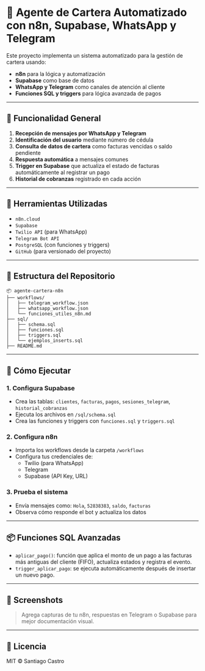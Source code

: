 
# 🤖 Agente de Cartera Automatizado con n8n, Supabase, WhatsApp y Telegram

Este proyecto implementa un sistema automatizado para la gestión de cartera usando:
- **n8n** para la lógica y automatización
- **Supabase** como base de datos
- **WhatsApp y Telegram** como canales de atención al cliente
- **Funciones SQL y triggers** para lógica avanzada de pagos

---

## 🧠 Funcionalidad General

1. **Recepción de mensajes por WhatsApp y Telegram**
2. **Identificación del usuario** mediante número de cédula
3. **Consulta de datos de cartera** como facturas vencidas o saldo pendiente
4. **Respuesta automática** a mensajes comunes
5. **Trigger en Supabase** que actualiza el estado de facturas automáticamente al registrar un pago
6. **Historial de cobranzas** registrado en cada acción

---

## 🧰 Herramientas Utilizadas

- `n8n.cloud`
- `Supabase`
- `Twilio API` (para WhatsApp)
- `Telegram Bot API`
- `PostgreSQL` (con funciones y triggers)
- `GitHub` (para versionado del proyecto)

---

## 📁 Estructura del Repositorio

```
📦 agente-cartera-n8n
├── workflows/
│   ├── telegram_workflow.json
│   ├── whatsapp_workflow.json
│   └── funciones_utiles_n8n.md
├── sql/
│   ├── schema.sql
│   ├── funciones.sql
│   ├── triggers.sql
│   └── ejemplos_inserts.sql
├── README.md
```

---

## 🔄 Cómo Ejecutar

### 1. Configura Supabase
- Crea las tablas: `clientes`, `facturas`, `pagos`, `sesiones_telegram`, `historial_cobranzas`
- Ejecuta los archivos en `/sql/schema.sql`
- Crea las funciones y triggers con `funciones.sql` y `triggers.sql`

### 2. Configura n8n
- Importa los workflows desde la carpeta `/workflows`
- Configura tus credenciales de:
  - Twilio (para WhatsApp)
  - Telegram
  - Supabase (API Key, URL)

### 3. Prueba el sistema
- Envía mensajes como: `Hola`, `52838383`, `saldo`, `facturas`
- Observa cómo responde el bot y actualiza los datos

---

## 📦 Funciones SQL Avanzadas

- `aplicar_pago()`: función que aplica el monto de un pago a las facturas más antiguas del cliente (FIFO), actualiza estados y registra el evento.
- `trigger_aplicar_pago`: se ejecuta automáticamente después de insertar un nuevo pago.

---

## 📸 Screenshots

> Agrega capturas de tu n8n, respuestas en Telegram o Supabase para mejor documentación visual.

---

## 📄 Licencia

MIT © Santiago Castro
